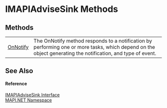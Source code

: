 # IMAPIAdviseSink Methods




## Methods
<table>
<tr>
<td><a href="M_MAPI_NET_IMAPIAdviseSink_OnNotify.md">OnNotify</a></td>
<td>The OnNotify method responds to a notification by performing one or more tasks, which depend on the object generating the notification, and type of event.</td></tr>
</table>

## See Also


#### Reference
<a href="T_MAPI_NET_IMAPIAdviseSink.md">IMAPIAdviseSink Interface</a>  
<a href="N_MAPI_NET.md">MAPI.NET Namespace</a>  
